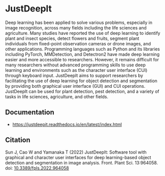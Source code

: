 # JustDeepIt 

Deep learning has been applied to solve various problems, especially in image recognition,
across many fields including the life sciences and agriculture.
Many studies have reported the use of deep learning to identify plant and insect species,
detect flowers and fruits, segment plant individuals from fixed-point observation cameras or drone images,
and other applications.
Programming languages such as Python and its libraries including PyTorch, MMDetection, and Detectron2
have made deep learning easier and more accessible to researchers.
However, it remains difficult for many researchers without advanced programming skills
to use deep learning and environments such as the character user interface (CUI) through keyboard input.
JustDeepIt aims to support researchers by facilitating the use of deep learning for object detection and segmentation
by providing both graphical user interface (GUI) and CUI operations.
JustDeepIt can be used for plant detection, pest detection,
and a variety of tasks in life sciences, agriculture, and other fields.


## Documentation

- https://justdeepit.readthedocs.io/en/latest/index.html


## Citation

Sun J, Cao W and Yamanaka T (2022)
JustDeepIt: Software tool with graphical and character user interfaces for deep learning-based object detection and segmentation in image analysis.
Front. Plant Sci. 13:964058.
doi: [10.3389/fpls.2022.964058](https://doi.org/10.3389/fpls.2022.964058)


